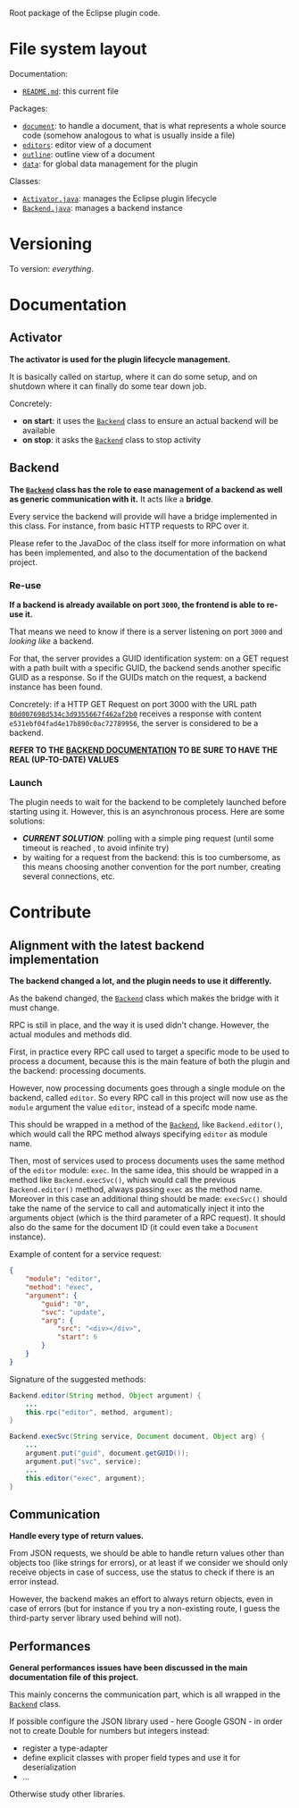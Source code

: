 Root package of the Eclipse plugin code.

# File system layout

Documentation:

* [`README.md`](./README.md): this current file

Packages:

* [`document`](document): to handle a document, that is what represents a whole source code (somehow analogous to what is usually inside a file)
* [`editors`](editors): editor view of a document
* [`outline`](outline): outline view of a document
* [`data`](data): for global data management for the plugin

Classes:

* [`Activator.java`](./Activator.java): manages the Eclipse plugin lifecycle
* [`Backend.java`](./Backend.java): manages a backend instance

# Versioning

To version: _everything_.

# Documentation

## Activator

__The activator is used for the plugin lifecycle management.__

It is basically called on startup, where it can do some setup, and on shutdown where it can finally do some tear down job.

Concretely:

* __on start__: it uses the [`Backend`](./Backend.java) class to ensure an actual backend will be available
* __on stop__: it asks the [`Backend`](./Backend.java) class to stop activity

## Backend

__The [`Backend`](./Backend.java) class has the role to ease management of a backend as well as generic communication with it.__ It acts like a __bridge__.

Every service the backend will provide will have a bridge implemented in this class. For instance, from basic HTTP requests to RPC over it.

Please refer to the JavaDoc of the class itself for more information on what has been implemented, and also to the documentation of the backend project.

### Re-use

__If a backend is already available on port `3000`, the frontend is able to re-use it.__

That means we need to know if there is a server listening on port `3000` and _looking like_ a backend.

For that, the server provides a GUID identification system: on a GET request with a path built with a specific GUID, the backend sends another specific GUID as a response. So if the GUIDs match on the request, a backend instance has been found.

Concretely: if a HTTP GET Request on port 3000 with the URL path [`80d007698d534c3d9355667f462af2b0`](http://localhost:3000/80d007698d534c3d9355667f462af2b0) receives a response with content `e531ebf04fad4e17b890c0ac72789956`, the server is considered to be a backend.

__REFER TO THE [BACKEND DOCUMENTATION](https://github.com/ariatemplates/editor-backend/app#guid-identification) TO BE SURE TO HAVE THE REAL (UP-TO-DATE) VALUES__

### Launch

The plugin needs to wait for the backend to be completely launched before starting using it. However, this is an asynchronous process. Here are some solutions:

* ___CURRENT SOLUTION___: polling with a simple ping request (until some timeout is reached , to avoid infinite try)
* by waiting for a request from the backend: this is too cumbersome, as this means choosing another convention for the port number, creating several connections, etc.

# Contribute

## Alignment with the latest backend implementation

__The backend changed a lot, and the plugin needs to use it differently.__

As the bakend changed, the [`Backend`](./Backend.java) class which makes the bridge with it must change.

RPC is still in place, and the way it is used didn't change. However, the actual modules and methods did.

First, in practice every RPC call used to target a specific mode to be used to process a document, because this is the main feature of both the plugin and the backend: processing documents.

However, now processing documents goes through a single module on the backend, called `editor`. So every RPC call in this project will now use as the `module` argument the value `editor`, instead of a specifc mode name.

This should be wrapped in a method of the [`Backend`](./Backend.java), like `Backend.editor()`, which would call the RPC method always specifying `editor` as module name.

Then, most of services used to process documents uses the same method of the `editor` module: `exec`. In the same idea, this should be wrapped in a method like `Backend.execSvc()`, which would call the previous `Backend.editor()` method, always passing `exec` as the method name. Moreover in this case an additional thing should be made: `execSvc()` should take the name of the service to call and automatically inject it into the arguments object (which is the third parameter of a RPC request). It should also do the same for the document ID (it could even take a `Document` instance).

Example of content for a service request:

```json
{
	"module": "editor",
	"method": "exec",
	"argument": {
		"guid": "0",
		"svc": "update",
		"arg": {
			"src": "<div></div>",
			"start": 6
		}
	}
}
```

Signature of the suggested methods:

```java
Backend.editor(String method, Object argument) {
	...
	this.rpc("editor", method, argument);
}

Backend.execSvc(String service, Document document, Object arg) {
	...
	argument.put("guid", document.getGUID());
	argument.put("svc", service);
	...
	this.editor("exec", argument);
}
```

## Communication

__Handle every type of return values.__

From JSON requests, we should be able to handle return values other than objects too (like strings for errors), or at least if we consider we should only receive objects in case of success, use the status to check if there is an error instead.

However, the backend makes an effort to always return objects, even in case of errors (but for instance if you try a non-existing route, I guess the third-party server library used behind will not).

## Performances

__General performances issues have been discussed in the main documentation file of this project.__

This mainly concerns the communication part, which is all wrapped in the [`Backend`](./Backend.java) class.

If possible configure the JSON library used - here Google GSON - in order not to create Double for numbers but integers instead:

* register a type-adapter
* define explicit classes with proper field types and use it for deserialization
* ...

Otherwise study other libraries.
